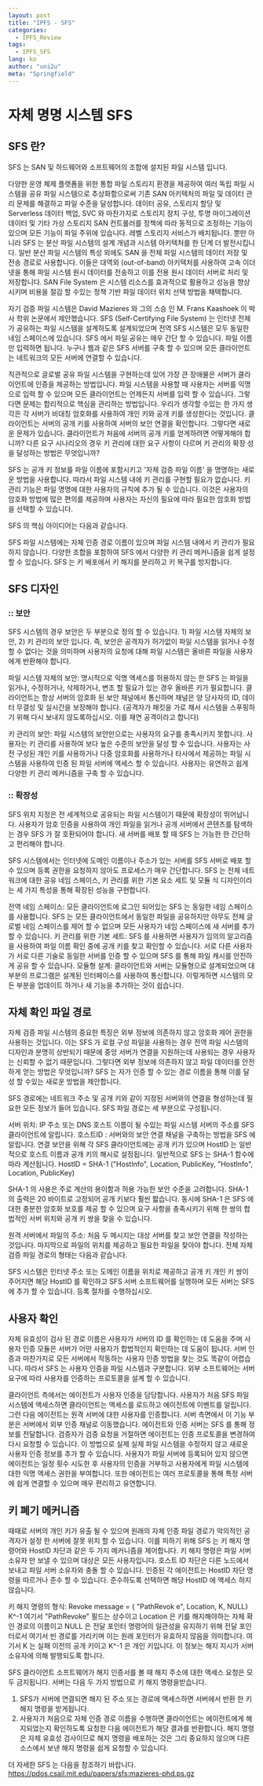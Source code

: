 ```yaml
---
layout: post
title: "IPFS - SFS"
categories:
  - IPFS_Review
tags:
  - IPFS_SFS
lang: ko
author: "uni2u"
meta: "Springfield"
---
```


# 자체 명명 시스템 SFS

## SFS 란?

SFS 는 SAN 및 하드웨어와 소프트웨어의 조합에 설치된 파일 시스템 입니다.

다양한 운영 체제 플랫폼을 위한 통합 파일 스토리지 환경을 제공하여 여러 독립 파일 시스템을 공유 파일 시스템으로 추상화함으로써 기존 SAN 아키텍처의 파일 및 데이터 관리 문제를 해결하고 파일 수준을 달성합니다. 데이터 공유, 스토리지 할당 및 Serverless 데이터 백업, SVC 와 마찬가지로 스토리지 장치 구성, 투명 마이그레이션 데이터 및 기타 가상 스토리지 SAN 컨트롤러를 정책에 따라 동적으로 조정하는 기능이 있으며 모든 기능이 파일 주위에 있습니다. 레벨 스토리지 서비스가 배치됩니다. 뿐만 아니라 SFS 는 분산 파일 시스템의 설계 개념과 시스템 아키텍처를 한 단계 더 발전시킵니다. 일반 분산 파일 시스템의 특성 외에도 SAN 을 전체 파일 시스템의 데이터 저장 및 전송 경로로 사용합니다. 이들은 대역외 (out-of-band) 아키텍처를 사용하여 고속 이더넷을 통해 파일 시스템 원시 데이터를 전송하고 이를 전용 원시 데이터 서버로 처리 및 저장합니다. SAN File System 은 시스템 리소스를 효과적으로 활용하고 성능을 향상시키며 비용을 절감 할 수있는 정책 기반 파일 데이터 위치 선택 방법을 채택합니다.

자기 검증 파일 시스템은 David Mazieres 와 그의 스승 인 M. Frans Kaashoek 이 박사 학위 논문에서 제안했습니다. SFS (Self-Certifying File System) 는 인터넷 전체가 공유하는 파일 시스템을 설계하도록 설계되었으며 전역 SFS 시스템은 모두 동일한 네임 스페이스에 있습니다. SFS 에서 파일 공유는 매우 간단 할 수 있습니다. 파일 이름만 입력하면 됩니다. 누구나 웹과 같은 SFS 서버를 구축 할 수 있으며 모든 클라이언트는 네트워크의 모든 서버에 연결할 수 있습니다.

직관적으로 글로벌 공유 파일 시스템을 구현하는데 있어 가장 큰 장애물은 서버가 클라이언트에 인증을 제공하는 방법입니다. 파일 시스템을 사용할 때 사용자는 서버를 익명으로 입력 할 수 있으며 모든 클라이언트는 언제든지 서버를 입력 할 수 있습니다. 그렇다면 문제는 합리적으로 핵심을 관리하는 방법입니다. 우리가 생각할 수있는 한 가지 생각은 각 서버가 비대칭 암호화를 사용하여 개인 키와 공개 키를 생성한다는 것입니다. 클라이언트는 서버의 공개 키를 사용하여 서버의 보안 연결을 확인합니다. 그렇다면 새로운 문제가 있습니다. 클라이언트가 처음에 서버의 공개 키를 얻게하려면 어떻게해야 합니까? 다른 요구 시나리오의 경우 키 관리에 대한 요구 사항이 다르며 키 관리의 확장 성을 달성하는 방법은 무엇입니까?

SFS 는 공개 키 정보를 파일 이름에 포함시키고 '자체 검증 파일 이름' 을 명명하는 새로운 방법을 사용합니다. 따라서 파일 시스템 내에 키 관리를 구현할 필요가 없습니다. 키 관리 기능은 파일 명명에 대한 사용자의 규칙에 추가 될 수 있습니다. 이것은 사용자의 암호화 방법에 많은 편의를 제공하며 사용자는 자신의 필요에 따라 필요한 암호화 방법을 선택할 수 있습니다.

SFS 의 핵심 아이디어는 다음과 같습니다.

SFS 파일 시스템에는 자체 인증 경로 이름이 있으며 파일 시스템 내에서 키 관리가 필요하지 않습니다. 다양한 조합을 포함하여 SFS 에서 다양한 키 관리 메커니즘을 쉽게 설정할 수 있습니다. SFS 는 키 배포에서 키 해지를 분리하고 키 복구를 방지합니다.

## SFS 디자인

### :: 보안

SFS 시스템의 경우 보안은 두 부분으로 정의 할 수 있습니다. 1) 파일 시스템 자체의 보안, 2) 키 관리의 보안 입니다. 즉, 보안은 공격자가 허가없이 파일 시스템을 읽거나 수정할 수 없다는 것을 의미하며 사용자의 요청에 대해 파일 시스템은 올바른 파일을 사용자에게 반환해야 합니다.

파일 시스템 자체의 보안: 명시적으로 익명 액세스를 허용하지 않는 한 SFS 는 파일을 읽거나, 수정하거나, 삭제하거나, 변조 할 필요가 있는 경우 올바른 키가 필요합니다. 클라이언트는 항상 서버의 암호화 된 보안 채널에서 통신하며 채널은 양 당사자의 ID, 데이터 무결성 및 실시간을 보장해야 합니다. (공격자가 패킷을 가로 채서 시스템을 스푸핑하기 위해 다시 보내지 않도록하십시오. 이를 재연 공격이라고 합니다)

키 관리의 보안: 파일 시스템의 보안만으로는 사용자의 요구를 충족시키지 못합니다. 사용자는 키 관리를 사용하여 보다 높은 수준의 보안을 달성 할 수 있습니다. 사용자는 사전 구성된 개인 키를 사용하거나 다중 암호화를 사용하거나 타사에서 제공하는 파일 시스템을 사용하여 인증 된 파일 서버에 액세스 할 수 있습니다. 사용자는 유연하고 쉽게 다양한 키 관리 메커니즘을 구축 할 수 있습니다.

### :: 확장성

SFS 위치 지정은 전 세계적으로 공유되는 파일 시스템이기 때문에 확장성이 뛰어납니다. 사용자가 암호 인증을 사용하여 개인 파일을 읽거나 공개 서버에서 콘텐츠를 탐색하는 경우 SFS 가 잘 호환되어야 합니다. 새 서버를 배포 할 때 SFS 는 가능한 한 간단하고 편리해야 합니다.

SFS 시스템에서는 인터넷에 도메인 이름이나 주소가 있는 서버를 SFS 서버로 배포 할 수 있으며 등록 권한을 요청하지 않아도 프로세스가 매우 간단합니다. SFS 는 전체 네트워크에 대한 공유 네임 스페이스, 키 관리를 위한 기본 요소 세트 및 모듈 식 디자인이라는 세 가지 특성을 통해 확장된 성능을 구현합니다.

전역 네임 스페이스: 모든 클라이언트에 로그인 되어있는 SFS 는 동일한 네임 스페이스를 사용합니다. SFS 는 모든 클라이언트에서 동일한 파일을 공유하지만 아무도 전체 글로벌 네임 스페이스를 제어 할 수 없으며 모든 사용자가 네임 스페이스에 새 서버를 추가 할 수 있습니다. 
키 관리를 위한 기본 세트: SFS 를 사용하면 사용자가 임의의 알고리즘을 사용하여 파일 이름 확인 중에 공개 키를 찾고 확인할 수 있습니다. 서로 다른 사용자가 서로 다른 기술로 동일한 서버를 인증 할 수 있으며 SFS 를 통해 파일 캐시를 안전하게 공유 할 수 있습니다.
모듈형 설계: 클라이언트와 서버는 모듈형으로 설계되었으며 대부분의 프로그램은 설계된 인터페이스를 사용하여 통신합니다. 이렇게하면 시스템의 모든 부분을 업데이트 하거나 새 기능을 추가하는 것이 쉽습니다.

## 자체 확인 파일 경로

자체 검증 파일 시스템의 중요한 특징은 외부 정보에 의존하지 않고 암호화 제어 권한을 사용하는 것입니다. 이는 SFS 가 로컬 구성 파일을 사용하는 경우 전역 파일 시스템의 디자인과 분명히 상반되기 때문에 중앙 서버가 연결을 지원하는데 사용되는 경우 사용자는 신뢰할 수 없기 때문입니다. 그렇다면 외부 정보에 의존하지 않고 파일 데이터를 안전하게 얻는 방법은 무엇입니까? SFS 는 자가 인증 할 수 있는 경로 이름을 통해 이를 달성 할 수있는 새로운 방법을 제안합니다.

SFS 경로에는 네트워크 주소 및 공개 키와 같이 지정된 서버와의 연결을 형성하는데 필요한 모든 정보가 들어 있습니다. SFS 파일 경로는 세 부분으로 구성됩니다.

서버 위치: IP 주소 또는 DNS 호스트 이름이 될 수있는 파일 시스템 서버의 주소를 SFS 클라이언트에 알립니다.
호스트ID : 서버와의 보안 연결 채널을 구축하는 방법을 SFS 에 알립니다. 연결 보안을 위해 각 SFS 클라이언트에는 공개 키가 있으며 HostID 는 일반적으로 호스트 이름과 공개 키의 해시로 설정됩니다. 일반적으로 SFS 는 SHA-1 함수에 따라 계산됩니다. HostID = SHA-1 ("HostInfo", Location, PublicKey, "HostInfo", Location, PublicKey)

SHA-1 의 사용은 주로 계산의 용이함과 허용 가능한 보안 수준을 고려합니다. SHA-1 의 출력은 20 바이트로 고정되어 공개 키보다 훨씬 짧습니다. 동시에 SHA-1 은 SFS 에 대한 충분한 암호화 보호를 제공 할 수 있으며 요구 사항을 충족시키기 위해 한 쌍의 합법적인 서버 위치와 공개 키 쌍을 찾을 수 있습니다.

원격 서버에서 파일의 주소: 처음 두 메시지는 대상 서버를 찾고 보안 연결을 작성하는 것입니다. 마지막으로 파일의 위치를 제공하고 필요한 파일을 찾아야 합니다. 전체 자체 검증 파일 경로의 형태는 다음과 같습니다.

SFS 시스템은 인터넷 주소 또는 도메인 이름을 위치로 제공하고 공개 키 개인 키 쌍이 주어지면 해당 HostID 를 확인하고 SFS 서버 소프트웨어를 실행하며 모든 서버는 SFS 에 추가 할 수 있습니다. 등록 절차를 수행하십시오.

## 사용자 확인

자체 유효성이 검사 된 경로 이름은 사용자가 서버의 ID 를 확인하는 데 도움을 주며 사용자 인증 모듈은 서버가 어떤 사용자가 합법적인지 확인하는 데 도움이 됩니다. 서버 인증과 마찬가지로 모든 서버에서 작동하는 사용자 인증 방법을 찾는 것도 똑같이 어렵습니다. 따라서 SFS 는 사용자 인증을 파일 시스템과 구분합니다. 외부 소프트웨어는 서버 요구에 따라 사용자를 인증하는 프로토콜을 설계 할 수 있습니다.

클라이언트 측에서는 에이전트가 사용자 인증을 담당합니다. 사용자가 처음 SFS 파일 시스템에 액세스하면 클라이언트는 액세스를 로드하고 에이전트에 이벤트를 알립니다. 그런 다음 에이전트는 원격 서버에 대한 사용자를 인증합니다. 서버 측면에서 이 기능 부분은 서버에서 외부 인증 채널로 이동했습니다. 에이전트와 인증 서버는 SFS 를 통해 정보를 전달합니다. 검증자가 검증 요청을 거절하면 에이전트는 인증 프로토콜을 변경하여 다시 요청할 수 있습니다. 이 방법으로 실제 실제 파일 시스템을 수정하지 않고 새로운 사용자 인증 정보를 추가 할 수 있습니다. 사용자가 파일 서버에 등록되어 있지 않으면 에이전트는 일정 횟수 시도한 후 사용자의 인증을 거부하고 사용자에게 파일 시스템에 대한 익명 액세스 권한을 부여합니다. 또한 에이전트는 여러 프로토콜을 통해 특정 서버에 쉽게 연결할 수 있으며 매우 편리하고 유연합니다.

## 키 폐기 메커니즘

때때로 서버의 개인 키가 유출 될 수 있으며 원래의 자체 인증 파일 경로가 악의적인 공격자가 설정 한 서버에 잘못 위치 할 수 있습니다. 이를 피하기 위해 SFS 는 키 해지 명령어와 HostID 차단과 같은 두 가지 메커니즘을 제어합니다. 키 해지 명령은 파일 서버 소유자 만 보낼 수 있으며 대상은 모든 사용자입니다. 호스트 ID 차단은 다른 노드에서 보내고 파일 서버 소유자와 충돌 할 수 있습니다. 인증된 각 에이전트는 HostID 차단 명령을 따르거나 준수 할 수 있습니다. 준수하도록 선택하면 해당 HostID 에 액세스 하지 않습니다.

키 해지 명령의 형식: Revoke message = { "PathRevok e", Location, K, NULL} K^-1 
여기서 "PathRevoke" 필드는 상수이고 Location 은 키를 해지해야하는 자체 확인 경로의 이름이고 NULL 은 전달 포인터 명령어의 일관성을 유지하기 위해 전달 포인터로서 여기서 빈 경로를 가리키며 이는 원래 포인터가 유효하지 않음을 의미합니다. 여기서 K 는 실패 이전의 공개 키이고 K^-1 은 개인 키입니다. 이 정보는 해지 지시가 서버 소유자에 의해 발행되도록 합니다.

SFS 클라이언트 소프트웨어가 해지 인증서를 볼 때 해지 주소에 대한 액세스 요청은 모두 금지됩니다. 서버는 다음 두 가지 방법으로 키 해지 명령을받습니다.
1) SFS가 서버에 연결되면 해지 된 주소 또는 경로에 액세스하면 서버에서 반환 한 키 해지 명령을 받게됩니다.
2) 사용자가 처음으로 자체 인증 경로 이름을 수행하면 클라이언트는 에이전트에게 해지되었는지 확인하도록 요청한 다음 에이전트가 해당 결과를 반환합니다. 해지 명령은 자체 유효성 검사이므로 해지 명령을 배포하는 것은 그리 중요하지 않으며 다른 소스에서 보낸 해지 명령을 쉽게 요청할 수 있습니다.

더 자세한 SFS 는 다음을 참조하기 바랍니다. https://pdos.csail.mit.edu/papers/sfs:mazieres-phd.ps.gz
